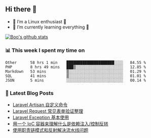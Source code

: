 ## Hi there 👋
* 🔭 I’m a Linux enthusiast 🐧️
* 🏃️ I’m currently learning everything 🏃️

[![Boo's github stats](https://github-readme-stats.vercel.app/api?username=0xAiKang)](https://github.com/anuraghazra/github-readme-stats)

<!-- [![Most Used Langs](https://github-readme-stats.vercel.app/api/top-langs/?username=0xAiKang)](https://github.com/anuraghazra/github-readme-stats) -->

### 📊 This week I spent my time on
<!--START_SECTION:waka-->
```text
Other      58 hrs 1 min    █████████████████████░░░░   84.55 % 
PHP        8 hrs 49 mins   ███▒░░░░░░░░░░░░░░░░░░░░░   12.85 % 
Markdown   53 mins         ▒░░░░░░░░░░░░░░░░░░░░░░░░   01.29 % 
SQL        41 mins         ▒░░░░░░░░░░░░░░░░░░░░░░░░   01.01 % 
JSON       5 mins          ░░░░░░░░░░░░░░░░░░░░░░░░░   00.14 % 
```
<!--END_SECTION:waka-->

### 📕 Latest Blog Posts
<!-- BLOG-POST-LIST:START -->
- [Laravel Artisan 自定义命令](https://www.0x2beace.com/laravel-artisan-custom-commands/)
- [Laravel Request 常见表单验证整理](https://www.0x2beace.com/laravel-request-common-form-validation-finishing/)
- [Laravel Exception 基本使用](https://www.0x2beace.com/basic-use-of-laravel-cxception/)
- [用一个 IoC 容器来理解什么是依赖注入/控制反转](https://www.0x2beace.com/understand-dependency-injection-and-inversion-of-control/)
- [使用职责链模式和反射解决流水线问题](https://www.0x2beace.com/use-chain-of-responsibility-pattern-and-reflection-to-solve-pipeline-problems/)
<!-- BLOG-POST-LIST:END -->

